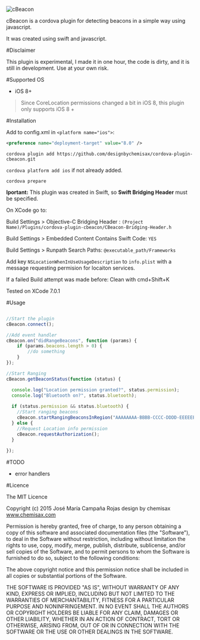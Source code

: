 ![cBeacon](https://cloud.githubusercontent.com/assets/5554982/15291440/df1d65fa-1bb8-11e6-886e-8a1fb2ff9650.jpg)

cBeacon is a cordova plugin for detecting beacons in a simple way using javascript.

It was created using swift and javascript.

#Disclaimer

This plugin is experimental, I made it in one hour, the code is dirty, and it is still in development.
Use at your own risk.

#Supported OS

- iOS 8+ 
 
> Since CoreLocation permissions changed a bit in iOS 8, this plugin only supports iOS 8 +

#Installation

Add to config.xml in ```<platform name="ios">```:

```XML
<preference name="deployment-target" value="8.0" />
```

```cordova plugin add https://github.com/designbychemisax/cordova-plugin-cbeacon.git```

```cordova platform add ios``` if not already added.

```cordova prepare```


__Iportant:__ This plugin was created in Swift, so __Swift Bridging Header__ must be specified. 

On XCode go to:

Build Settings > Objective-C Bridging Header : ```(Project Name)/Plugins/cordova-plugin-cbeacon/CBeacon-Bridging-Header.h```

Build Settings > Embedded Content Contains Swift Code: ```YES```

Build Settings > Runpath Search Paths: ```@executable_path/Frameworks```

Add key ```NSLocationWhenInUseUsageDescription``` to ```info.plist``` with a message requesting permision for locaiton services.

If a failed Build attempt was made before: Clean with cmd+Shift+K

Tested on XCode 7.0.1

#Usage

```Javascript

//Start the plugin
cBeacon.connect();

//Add event handler
cBeacon.on("didRangeBeacons", function (params) {
    if (params.beacons.length > 0) {
        //do something
    }
});

//Start Ranging
cBeacon.getBeaconStatus(function (status) {

  console.log("Location permission granted?", status.permission);
  console.log("Bluetooth on?", status.bluetooth); 
  
  if (status.permission && status.bluetooth) {
    //Start ranging beacons
    cBeacon.startRangingBeaconsInRegion("AAAAAAAA-BBBB-CCCC-DDDD-EEEEEEEEEEEE", "testBeacon");
  } else {
    //Request Location info permission
    cBeacon.requestAuthorization();
  }
  
});

```

#TODO
- error handlers

#Licence

The MIT Licence

Copyright (c) 2015 José María Campaña Rojas
design by chemisax
www.chemisax.com

Permission is hereby granted, free of charge, to any person obtaining a copy of this software and associated documentation files (the "Software"), to deal in the Software without restriction, including without limitation the rights to use, copy, modify, merge, publish, distribute, sublicense, and/or sell copies of the Software, and to permit persons to whom the Software is furnished to do so, subject to the following conditions:

The above copyright notice and this permission notice shall be included in all copies or substantial portions of the Software.

THE SOFTWARE IS PROVIDED "AS IS", WITHOUT WARRANTY OF ANY KIND, EXPRESS OR IMPLIED, INCLUDING BUT NOT LIMITED TO THE WARRANTIES OF MERCHANTABILITY, FITNESS FOR A PARTICULAR PURPOSE AND NONINFRINGEMENT. IN NO EVENT SHALL THE AUTHORS OR COPYRIGHT HOLDERS BE LIABLE FOR ANY CLAIM, DAMAGES OR OTHER LIABILITY, WHETHER IN AN ACTION OF CONTRACT, TORT OR OTHERWISE, ARISING FROM, OUT OF OR IN CONNECTION WITH THE SOFTWARE OR THE USE OR OTHER DEALINGS IN THE SOFTWARE.
